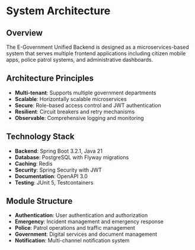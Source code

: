 # System Architecture

## Overview
The E-Government Unified Backend is designed as a microservices-based system that serves multiple frontend applications including citizen mobile apps, police patrol systems, and administrative dashboards.

## Architecture Principles
- **Multi-tenant**: Supports multiple government departments
- **Scalable**: Horizontally scalable microservices
- **Secure**: Role-based access control and JWT authentication
- **Resilient**: Circuit breakers and retry mechanisms
- **Observable**: Comprehensive logging and monitoring

## Technology Stack
- **Backend**: Spring Boot 3.2.1, Java 21
- **Database**: PostgreSQL with Flyway migrations
- **Caching**: Redis
- **Security**: Spring Security with JWT
- **Documentation**: OpenAPI 3.0
- **Testing**: JUnit 5, Testcontainers

## Module Structure
- **Authentication**: User authentication and authorization
- **Emergency**: Incident management and emergency response
- **Police**: Patrol operations and traffic management
- **Government**: Digital services and document management
- **Notification**: Multi-channel notification system
